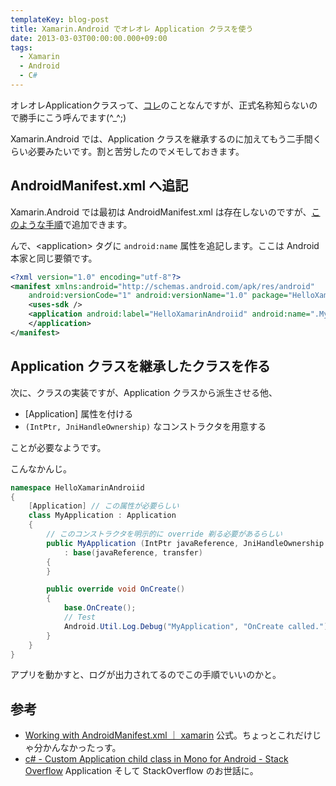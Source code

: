 ```yaml
---
templateKey: blog-post
title: Xamarin.Android でオレオレ Application クラスを使う
date: 2013-03-03T00:00:00.000+09:00
tags:
  - Xamarin
  - Android
  - C#
---
```

オレオレApplicationクラスって、[コレ](http://techbooster.org/android/application/2353/)のことなんですが、正式名称知らないので勝手にこう呼んでます(^_^;)
<!-- more -->
Xamarin.Android では、Application クラスを継承するのに加えてもう二手間くらい必要みたいです。割と苦労したのでメモしておきます。

## AndroidManifest.xml へ追記
Xamarin.Android では最初は AndroidManifest.xml は存在しないのですが、[このような手順](http://amay077.github.com/blog/2013/03/02/xamarin-android-permission/)で追加できます。

んで、\<application> タグに ``android:name`` 属性を追記します。ここは Android本家と同じ要領です。

```xml AndroidManifest.xml
<?xml version="1.0" encoding="utf-8"?>
<manifest xmlns:android="http://schemas.android.com/apk/res/android" 
    android:versionCode="1" android:versionName="1.0" package="HelloXamarinAndroiid.HelloXamarinAndroiid">
	<uses-sdk />
	<application android:label="HelloXamarinAndroiid" android:name=".MyApplication">
	</application>
</manifest>
```

## Application クラスを継承したクラスを作る

次に、クラスの実装ですが、Application クラスから派生させる他、

* [Application] 属性を付ける
* ``(IntPtr, JniHandleOwnership)`` なコンストラクタを用意する

ことが必要なようです。

こんなかんじ。

```csharp MyApplication.cs
namespace HelloXamarinAndroiid
{
    [Application] // この属性が必要らしい
    class MyApplication : Application
    {
        // このコンストラクタを明示的に override 剃る必要があるらしい
        public MyApplication (IntPtr javaReference, JniHandleOwnership transfer)
            : base(javaReference, transfer)
        {
        }

        public override void OnCreate()
        {
            base.OnCreate();
            // Test
            Android.Util.Log.Debug("MyApplication", "OnCreate called.");
        }
    }
}
```

アプリを動かすと、ログが出力されてるのでこの手順でいいのかと。

## 参考

* [Working with AndroidManifest.xml ｜ xamarin](http://docs.xamarin.com/guides/android/advanced_topics/working_with_androidmanifest.xml) 公式。ちょっとこれだけじゃ分かんなかったっす。
* [c# - Custom Application child class in Mono for Android - Stack Overflow](http://stackoverflow.com/questions/9928386/custom-application-child-class-in-mono-for-android) Application そして StackOverflow のお世話に。
